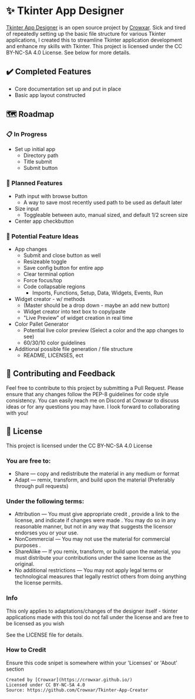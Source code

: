 # ✨ Tkinter App Designer

[Tkinter App Designer](https://github.com/Crowxar/Tkinter-App-Creator) is an open source project by [Crowxar](https://crowxar.github.io/). Sick and tired of repeatedly setting up the basic file structure for various Tkinter applications, I created this to streamline Tkinter application development and enhance my skills with Tkinter. This project is licensed under the CC BY-NC-SA 4.0 License. See below for more details.

## ✔️ Completed Features
- Core documentation set up and put in place
- Basic app layout constructed

## 🗺️ Roadmap

### 📋 In Progress
- Set up initial app
  - Directory path
  - Title submit
  - Submit button

### 📅 Planned Features
- Path input with browse button
    - A way to save most recently used path to be used as default later
- Size input
    - Toggleable between auto, manual sized, and default 1/2 screen size
- Center app checkbutton

### 💭 Potential Feature Ideas
- App changes
    - Submit and close button as well
    - Resizeable toggle
    - Save config button for entire app
    - Clear terminal option
    - Force focus/top
    - Code collapsable regions
        - Imports, Functions, Setup, Data, Widgets, Events, Run
- Widget creator - w/ methods
    - (Master should be a drop down - maybe an add new button)
    - Widget creator into text box to copy/paste
    - "Live Preview" of widget creation in real time
- Color Pallet Generator
    - Potential live color preview (Select a color and the app changes to see)
    - 60/30/10 color guidelines
- Additional possible file generation / file structure
    - README, LICENSES, ect

## 👥 Contributing and Feedback

Feel free to contribute to this project by submitting a Pull Request. Please ensure that any changes follow the PEP-8 guidelines for code style consistency. You can easily reach me on Discord at Crowxar to discuss ideas or for any questions you may have. I look forward to collaborating with you!

## 📄 License

This project is licensed under the CC BY-NC-SA 4.0 License
### You are free to:
- Share — copy and redistribute the material in any medium or format
- Adapt — remix, transform, and build upon the material (Preferably through pull requests)

### Under the following terms:
- Attribution — You must give appropriate credit , provide a link to the license, and indicate if changes were made . You may do so in any reasonable manner, but not in any way that suggests the licensor endorses you or your use.
- NonCommercial — You may not use the material for commercial purposes .
- ShareAlike — If you remix, transform, or build upon the material, you must distribute your contributions under the same license as the original.
- No additional restrictions — You may not apply legal terms or technological measures that legally restrict others from doing anything the license permits.

### Info
This only applies to adaptations/changes of the designer itself - tkinter applications made with this tool do not fall under the license and are free to be licensed as you wish

See the LICENSE file for details.

### How to Credit
Ensure this code snipet is somewhere within your 'Licenses' or 'About' section

```Tkinter App Designer - Open Source Project by Crowxar
Created by [Crowxar](https://crowxar.github.io/)
Licensed under CC BY-NC-SA 4.0
Source: https://github.com/Crowxar/Tkinter-App-Creator
 ```
